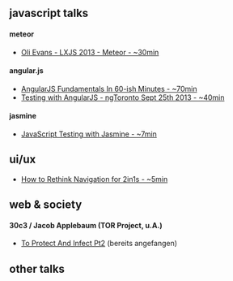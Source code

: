 javascript talks
----------------------

#### meteor  
- [Oli Evans - LXJS 2013 - Meteor - ~30min](https://www.youtube.com/watch?v=jFiLPpTKK-I&feature=youtu.be)  

#### angular.js  
- [AngularJS Fundamentals In 60-ish Minutes - ~70min](https://www.youtube.com/watch?v=i9MHigUZKEM&feature=youtu.be) 
- [Testing with AngularJS - ngToronto Sept 25th 2013 - ~40min](https://www.youtube.com/watch?v=AKwqfHm-3ZQ&feature=youtu.be) 

#### jasmine  
- [JavaScript Testing with Jasmine - ~7min](http://vimeo.com/71326996) 


ui/ux
---------------------- 

- [How to Rethink Navigation for 2in1s - ~5min](https://software.intel.com/en-us/videos/how-to-rethink-navigation-for-2in1s) 

web & society
---------------------- 

#### 30c3 / Jacob Applebaum (TOR Project, u.A.)
- [To Protect And Infect Pt2](http://media.ccc.de/browse/congress/2013/30C3_-_5713_-_en_-_saal_2_-_201312301130_-_to_protect_and_infect_part_2_-_jacob.html) (bereits angefangen)

other talks
---------------------- 
